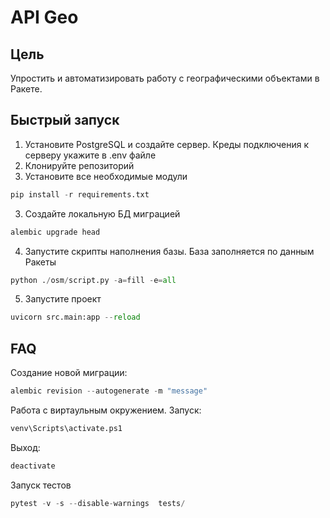 # API Geo

## Цель

Упростить и автоматизировать работу с географическими объектами в Ракете.

## Быстрый запуск

1. Установите PostgreSQL и создайте сервер. Креды подключения к серверу укажите в .env файле
2. Клонируйте репозиторий
3. Установите все необходимые модули

```python
pip install -r requirements.txt
```

3. Создайте локальную БД миграцией

```python
alembic upgrade head
```

4. Запустите скрипты наполнения базы. База заполняется по данным Ракеты

```python
python ./osm/script.py -a=fill -e=all
```

5. Запустите проект

```python
uvicorn src.main:app --reload
```

## FAQ

Создание новой миграции:  
```python
alembic revision --autogenerate -m "message"
```

Работа с виртаульным окружением. Запуск:  
```python
venv\Scripts\activate.ps1
```
Выход:
```python
deactivate
```

Запуск тестов  
```python
pytest -v -s --disable-warnings  tests/ 
```
